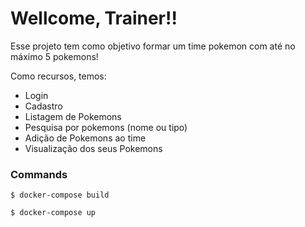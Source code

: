# Wellcome, Trainer!!

Esse projeto tem como objetivo formar um time pokemon com até no máximo 5 pokemons!

Como recursos, temos:

- Login
- Cadastro
- Listagem de Pokemons
- Pesquisa por pokemons (nome ou tipo)
- Adição de Pokemons ao time
- Visualização dos seus Pokemons

### Commands

```$ docker-compose build```

```$ docker-compose up```
